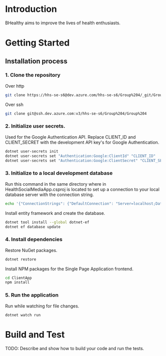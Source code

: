# Introduction

BHealthy aims to improve the lives of health enthusiasts.

# Getting Started

## Installation process

### 1. Clone the repository

Over http

```bash
git clone https://hhs-se-s6@dev.azure.com/hhs-se-s6/Group%204/_git/Group%204
```

Over ssh

```bash
git clone git@ssh.dev.azure.com:v3/hhs-se-s6/Group%204/Group%204
```

### 2. Initialize user secrets.

Used for the Google Authentication API. Replace CLIENT_ID and CLIENT_SECRET with the development API key's for Google Authentication.

```bash
dotnet user-secrets init
dotnet user-secrets set "Authentication:Google:ClientId" "CLIENT_ID"
dotnet user-secrets set "Authentication:Google:ClientSecret" "CLIENT_SECRET"
```

### 3. Initialize to a local development database

Run this command in the same directory where in HealthSocialMediaApp.csproj is located to set up a connection to your local database server with the connection string.

```bash
echo '{"ConnectionStrings": {"DefaultConnection": "Server=localhost;Database=BHealthy;User Id=;Password="}}' >localsettings.json
```

Install entity framework and create the database.

```bash
dotnet tool install --global dotnet-ef
dotnet ef database update
```

### 4. Install dependencies

Restore NuGet packages.

```bash
dotnet restore
```

Install NPM packages for the Single Page Application frontend.

```bash
cd ClientApp
npm install
```

### 5. Run the application

Run while watching for file changes.

```
dotnet watch run
```

# Build and Test

TODO: Describe and show how to build your code and run the tests.
